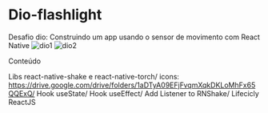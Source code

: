 # Dio-flashlight
Desafio dio: Construindo um app usando o sensor de movimento com React Native
![dio1](https://user-images.githubusercontent.com/105238314/174604935-85259c00-8081-4755-b62b-ea6bd9e69ff4.png)
![dio2](https://user-images.githubusercontent.com/105238314/174604963-491757f3-8984-4a2c-b8b3-ce42bb329c9f.png)

Conteúdo

Libs react-native-shake e react-native-torch/
icons: https://drive.google.com/drive/folders/1aDTyA09EFjFvqmXqkDKLoMhFx65QQExQ/
Hook useState/
Hook useEffect/
Add Listener to RNShake/
Lifecicly ReactJS
